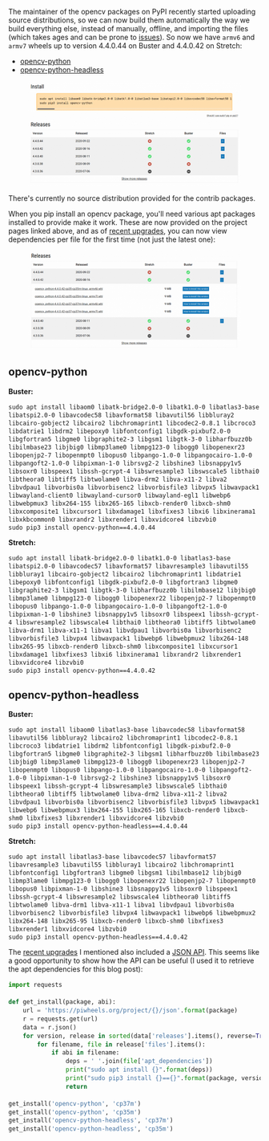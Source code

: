 The maintainer of the opencv packages on PyPI recently started uploading source distributions, so we
can now build them automatically the way we build everything else, instead of manually, offline, and
importing the files (which takes ages and can be prone to
[issues](https://github.com/piwheels/packages/issues/59)). So now we have `armv6` and `armv7` wheels
up to version 4.4.0.44 on Buster and 4.4.0.42 on Stretch:

- [opencv-python](https://www.piwheels.org/project/opencv-python)
- [opencv-python-headless](https://www.piwheels.org/project/opencv-python-headless)

<figure class="block-image">
<a href="https://www.piwheels.org/project/opencv-python"><img src="images/Screenshot-from-2020-09-28-01-11-04-1024x502.png" /></a>
</figure>

There's currently no source distribution provided for the contrib packages.

When you pip install an opencv package, you'll need various apt packages installed to provide make
it work. These are now provided on the project pages linked above, and as of [recent
upgrades](https://blog.piwheels.org/requires-python-support-new-project-page-layout-and-a-new-json-api/),
you can now view dependencies per file for the first time (not just the latest one):

<figure class="block-image">
<a href="https://www.piwheels.org/project/opencv-python/"><img src="images/Screenshot-from-2020-09-28-01-10-38-1024x476.png" /></a>
</figure>

## opencv-python

**Buster:**

```
sudo apt install libaom0 libatk-bridge2.0-0 libatk1.0-0 libatlas3-base libatspi2.0-0 libavcodec58 libavformat58 libavutil56 libbluray2 libcairo-gobject2 libcairo2 libchromaprint1 libcodec2-0.8.1 libcroco3 libdatrie1 libdrm2 libepoxy0 libfontconfig1 libgdk-pixbuf2.0-0 libgfortran5 libgme0 libgraphite2-3 libgsm1 libgtk-3-0 libharfbuzz0b libilmbase23 libjbig0 libmp3lame0 libmpg123-0 libogg0 libopenexr23 libopenjp2-7 libopenmpt0 libopus0 libpango-1.0-0 libpangocairo-1.0-0 libpangoft2-1.0-0 libpixman-1-0 librsvg2-2 libshine3 libsnappy1v5 libsoxr0 libspeex1 libssh-gcrypt-4 libswresample3 libswscale5 libthai0 libtheora0 libtiff5 libtwolame0 libva-drm2 libva-x11-2 libva2 libvdpau1 libvorbis0a libvorbisenc2 libvorbisfile3 libvpx5 libwavpack1 libwayland-client0 libwayland-cursor0 libwayland-egl1 libwebp6 libwebpmux3 libx264-155 libx265-165 libxcb-render0 libxcb-shm0 libxcomposite1 libxcursor1 libxdamage1 libxfixes3 libxi6 libxinerama1 libxkbcommon0 libxrandr2 libxrender1 libxvidcore4 libzvbi0
sudo pip3 install opencv-python==4.4.0.44
```

**Stretch:**

```
sudo apt install libatk-bridge2.0-0 libatk1.0-0 libatlas3-base libatspi2.0-0 libavcodec57 libavformat57 libavresample3 libavutil55 libbluray1 libcairo-gobject2 libcairo2 libchromaprint1 libdatrie1 libepoxy0 libfontconfig1 libgdk-pixbuf2.0-0 libgfortran3 libgme0 libgraphite2-3 libgsm1 libgtk-3-0 libharfbuzz0b libilmbase12 libjbig0 libmp3lame0 libmpg123-0 libogg0 libopenexr22 libopenjp2-7 libopenmpt0 libopus0 libpango-1.0-0 libpangocairo-1.0-0 libpangoft2-1.0-0 libpixman-1-0 libshine3 libsnappy1v5 libsoxr0 libspeex1 libssh-gcrypt-4 libswresample2 libswscale4 libthai0 libtheora0 libtiff5 libtwolame0 libva-drm1 libva-x11-1 libva1 libvdpau1 libvorbis0a libvorbisenc2 libvorbisfile3 libvpx4 libwavpack1 libwebp6 libwebpmux2 libx264-148 libx265-95 libxcb-render0 libxcb-shm0 libxcomposite1 libxcursor1 libxdamage1 libxfixes3 libxi6 libxinerama1 libxrandr2 libxrender1 libxvidcore4 libzvbi0
sudo pip3 install opencv-python==4.4.0.42
```

## opencv-python-headless

**Buster:**

```
sudo apt install libaom0 libatlas3-base libavcodec58 libavformat58 libavutil56 libbluray2 libcairo2 libchromaprint1 libcodec2-0.8.1 libcroco3 libdatrie1 libdrm2 libfontconfig1 libgdk-pixbuf2.0-0 libgfortran5 libgme0 libgraphite2-3 libgsm1 libharfbuzz0b libilmbase23 libjbig0 libmp3lame0 libmpg123-0 libogg0 libopenexr23 libopenjp2-7 libopenmpt0 libopus0 libpango-1.0-0 libpangocairo-1.0-0 libpangoft2-1.0-0 libpixman-1-0 librsvg2-2 libshine3 libsnappy1v5 libsoxr0 libspeex1 libssh-gcrypt-4 libswresample3 libswscale5 libthai0 libtheora0 libtiff5 libtwolame0 libva-drm2 libva-x11-2 libva2 libvdpau1 libvorbis0a libvorbisenc2 libvorbisfile3 libvpx5 libwavpack1 libwebp6 libwebpmux3 libx264-155 libx265-165 libxcb-render0 libxcb-shm0 libxfixes3 libxrender1 libxvidcore4 libzvbi0
sudo pip3 install opencv-python-headless==4.4.0.44
```

**Stretch:**

```
sudo apt install libatlas3-base libavcodec57 libavformat57 libavresample3 libavutil55 libbluray1 libcairo2 libchromaprint1 libfontconfig1 libgfortran3 libgme0 libgsm1 libilmbase12 libjbig0 libmp3lame0 libmpg123-0 libogg0 libopenexr22 libopenjp2-7 libopenmpt0 libopus0 libpixman-1-0 libshine3 libsnappy1v5 libsoxr0 libspeex1 libssh-gcrypt-4 libswresample2 libswscale4 libtheora0 libtiff5 libtwolame0 libva-drm1 libva-x11-1 libva1 libvdpau1 libvorbis0a libvorbisenc2 libvorbisfile3 libvpx4 libwavpack1 libwebp6 libwebpmux2 libx264-148 libx265-95 libxcb-render0 libxcb-shm0 libxfixes3 libxrender1 libxvidcore4 libzvbi0
sudo pip3 install opencv-python-headless==4.4.0.42
```

The [recent
upgrades](https://blog.piwheels.org/requires-python-support-new-project-page-layout-and-a-new-json-api/)
I mentioned also included a [JSON API](https://www.piwheels.org/json.html). This seems like a good
opportunity to show how the API can be useful (I used it to retrieve the apt dependencies for this
blog post):

```python
import requests

def get_install(package, abi):
    url = 'https://piwheels.org/project/{}/json'.format(package)
    r = requests.get(url)
    data = r.json()
    for version, release in sorted(data['releases'].items(), reverse=True):
        for filename, file in release['files'].items():
            if abi in filename:
                deps = ' '.join(file['apt_dependencies'])
                print("sudo apt install {}".format(deps))
                print("sudo pip3 install {}=={}".format(package, version))
                return

get_install('opencv-python', 'cp37m')
get_install('opencv-python', 'cp35m')
get_install('opencv-python-headless', 'cp37m')
get_install('opencv-python-headless', 'cp35m')
```
